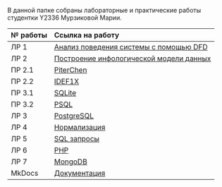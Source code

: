В данной папке собраны лабораторные и практические работы студентки Y2336 Мурзиковой Марии.

| № работы | Ссылка на работу                                                             |
| :------- | :--------------------------------------------------------------------------- |
| ЛР 1     | [Анализ поведения системы с помощью DFD](./L1_dfd)                           |
| ЛР 2     | [Построение инфологической модели данных](./L2_v16_Museum)                   |
| ПР 2.1   | [PiterChen](./lections/Pr2.1_PiterChen)                                      |
| ПР 2.2   | [IDEF1X](./lections/Pr2.2_idef1x)                                            |
| ПР 3.1   | [SQLite](./lections/Pr3.1_sqlLite)                                           |
| ПР 3.2   | [PSQL](./lections/Pr3.2_postgreSql)                                          |
| ЛР 3     | [PostgreSQL](./L3_)                                                          |
| ЛР 4     | [Нормализация](./L4_)                                                        |
| ЛР 5     | [SQL запросы](./L5_)                                                         |
| ЛР 6     | [PHP](./L6_)                                                                 |
| ЛР 7     | [MongoDB](./L7_)                                                             |
| MkDocs   | [Документация](https://keksnerower.github.io/ITMO_FSPO_DataBases_2020-2021/) |